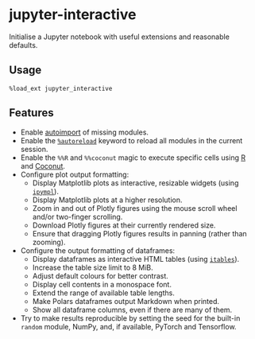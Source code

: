 # jupyter-interactive

Initialise a Jupyter notebook with useful extensions and reasonable defaults.

## Usage

    %load_ext jupyter_interactive

## Features

- Enable [autoimport](https://github.com/anntzer/ipython-autoimport) of missing
  modules.
- Enable the
  [`%autoreload`](https://ipython.org/ipython-doc/3/config/extensions/autoreload.html)
  keyword to reload all modules in the current session.
- Enable the `%%R` and `%%coconut` magic to execute specific cells using
  [R](https://rpy2.github.io/) and
  [Coconut](https://coconut-lang.org/).
- Configure plot output formatting:
    - Display Matplotlib plots as interactive, resizable widgets (using
      [`ipympl`](https://matplotlib.org/ipympl/)).
    - Display Matplotlib plots at a higher resolution.
    - Zoom in and out of Plotly figures using the mouse scroll wheel and/or
      two-finger scrolling.
    - Download Plotly figures at their currently rendered size.
    - Ensure that dragging Plotly figures results in panning (rather than
      zooming).
- Configure the output formatting of dataframes:
    - Display dataframes as interactive HTML tables (using
      [`itables`](https://mwouts.github.io/itables/quick_start.html)).
    - Increase the table size limit to 8 MiB.
    - Adjust default colours for better contrast.
    - Display cell contents in a monospace font.
    - Extend the range of available table lengths.
    - Make Polars dataframes output Markdown when printed.
    - Show all dataframe columns, even if there are many of them.
- Try to make results reproducible by setting the seed for the built-in
  `random` module, NumPy, and, if available, PyTorch and Tensorflow.
